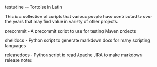 testudine -- Tortoise in Latin

This is a collection of scripts that various people have contributed
to over the years that may find value in variety of other projects.

precommit -  A precommit script to use for testing Maven projects

shelldocs - Python script to generate markdown docs for many scripting languages

releasedocs - Python script to read Apache JIRA to make markdown release notes
